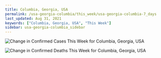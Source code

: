 ```yaml
---
title: Columbia, Georgia, USA
permalink: /usa-georgia-columbia/this_week/usa-georgia-columbia-7_days.html
last_updated: Aug 31, 2021
keywords: ["Columbia, Georgia, USA", "This Week"]
sidebar: usa-georgia-columbia_sidebar
---
```


![Change in Confirmed Cases This Week for Columbia, Georgia, USA](/covid_tracker/images/graphs/usa-georgia-columbia-delta_confirmed-7_days_graph.png)

![Change in Confirmed Deaths This Week for Columbia, Georgia, USA](/covid_tracker/images/graphs/usa-georgia-columbia-delta_deaths-7_days_graph.png)
